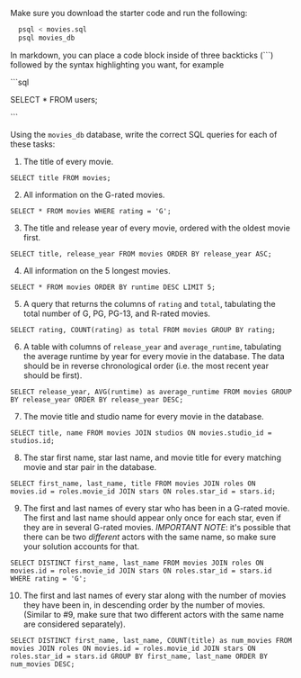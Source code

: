 Make sure you download the starter code and run the following:

```sh
  psql < movies.sql
  psql movies_db
```

In markdown, you can place a code block inside of three backticks (```) followed by the syntax highlighting you want, for example

\```sql

SELECT \* FROM users;

\```

Using the `movies_db` database, write the correct SQL queries for each of these tasks:

1.  The title of every movie.

```
SELECT title FROM movies;
```

2.  All information on the G-rated movies.

```
SELECT * FROM movies WHERE rating = 'G';
```

3.  The title and release year of every movie, ordered with the
    oldest movie first.

```
SELECT title, release_year FROM movies ORDER BY release_year ASC;
```
    
4.  All information on the 5 longest movies.

```
SELECT * FROM movies ORDER BY runtime DESC LIMIT 5;
```

5.  A query that returns the columns of `rating` and `total`, tabulating the
    total number of G, PG, PG-13, and R-rated movies.

```
SELECT rating, COUNT(rating) as total FROM movies GROUP BY rating;
```

6.  A table with columns of `release_year` and `average_runtime`,
    tabulating the average runtime by year for every movie in the database. The data should be in reverse chronological order (i.e. the most recent year should be first).

```
SELECT release_year, AVG(runtime) as average_runtime FROM movies GROUP BY release_year ORDER BY release_year DESC;
```

7.  The movie title and studio name for every movie in the
    database.

```
SELECT title, name FROM movies JOIN studios ON movies.studio_id = studios.id;
```

8.  The star first name, star last name, and movie title for every
    matching movie and star pair in the database.

```
SELECT first_name, last_name, title FROM movies JOIN roles ON movies.id = roles.movie_id JOIN stars ON roles.star_id = stars.id;
```

9.  The first and last names of every star who has been in a G-rated movie. The first and last name should appear only once for each star, even if they are in several G-rated movies. *IMPORTANT NOTE*: it's possible that there can be two *different* actors with the same name, so make sure your solution accounts for that.

```
SELECT DISTINCT first_name, last_name FROM movies JOIN roles ON movies.id = roles.movie_id JOIN stars ON roles.star_id = stars.id WHERE rating = 'G';
```

10. The first and last names of every star along with the number
    of movies they have been in, in descending order by the number of movies. (Similar to #9, make sure
    that two different actors with the same name are considered separately).

```
SELECT DISTINCT first_name, last_name, COUNT(title) as num_movies FROM movies JOIN roles ON movies.id = roles.movie_id JOIN stars ON roles.star_id = stars.id GROUP BY first_name, last_name ORDER BY num_movies DESC;
```

<!-- ### The rest of these are bonuses

11. The title of every movie along with the number of stars in
    that movie, in descending order by the number of stars.

12. The first name, last name, and average runtime of the five
    stars whose movies have the longest average.

13. The first name, last name, and average runtime of the five
    stars whose movies have the longest average, among stars who have more than one movie in the database.

14. The titles of all movies that don't feature any stars in our
    database.

15. The first and last names of all stars that don't appear in any movies in our database.

16. The first names, last names, and titles corresponding to every
    role in the database, along with every movie title that doesn't have a star, and the first and last names of every star not in a movie. -->
